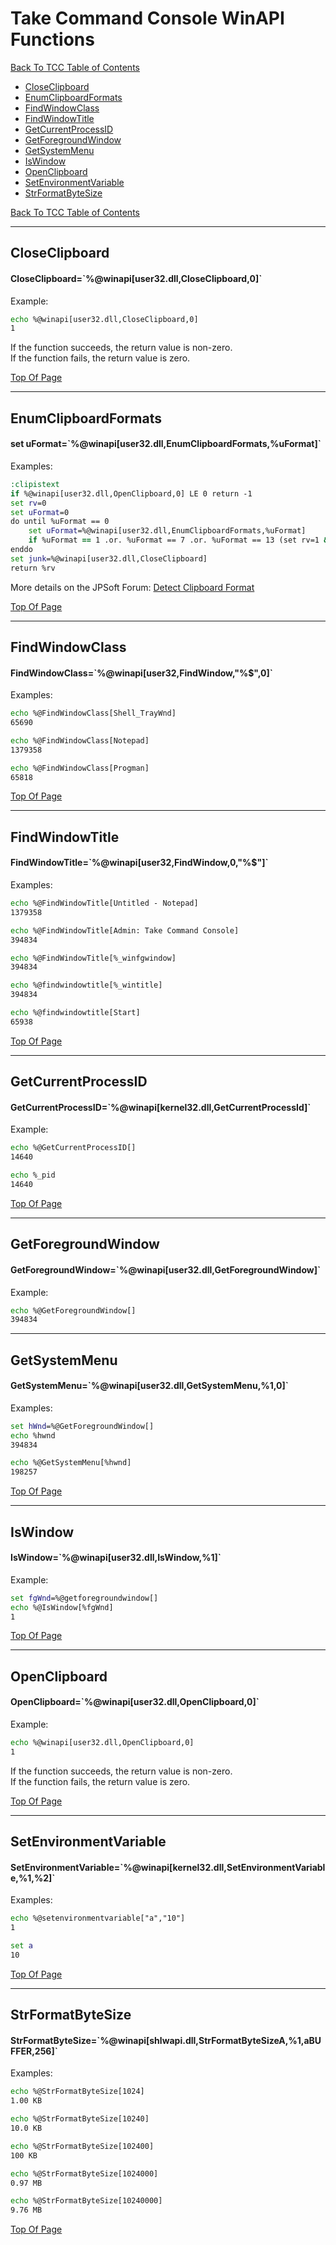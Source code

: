 <title>Take Command Console WinAPI Functions</title>

#   Take Command Console WinAPI Functions
<a name="top"></a>

[Back To TCC Table of Contents](https://joec4281.github.io/TCC.html)

* [CloseClipboard](#CloseClipboard)  
* [EnumClipboardFormats](#EnumClipboardFormats)  
* [FindWindowClass](#FindWindowClass)  
* [FindWindowTitle](#FindWindowTitle)  
* [GetCurrentProcessID](#GetCurrentProcessID)  
* [GetForegroundWindow](#GetForegroundWindow)  
* [GetSystemMenu](#GetSystemMenu)  
* [IsWindow](#IsWindow)  
* [OpenClipboard](#OpenClipboard)  
* [SetEnvironmentVariable](#SetEnvironmentVariable)    
* [StrFormatByteSize](#StrFormatByteSize)  

[Back To TCC Table of Contents](https://joec4281.github.io/TCC.html)

---
<a name="CloseClipboard">
</a>

## CloseClipboard

#### CloseClipboard=\`%@winapi[user32.dll,CloseClipboard,0]\`

Example:
```cmd
echo %@winapi[user32.dll,CloseClipboard,0]
1
```

If the function succeeds, the return value is non-zero.  
If the function fails, the return value is zero.

[Top Of Page](#top)

---
<a name="EnumClipboardFormats">
</a>

## EnumClipboardFormats

#### set uFormat=\`%@winapi[user32.dll,EnumClipboardFormats,%uFormat]\`

Examples:

```cmd
:clipistext
if %@winapi[user32.dll,OpenClipboard,0] LE 0 return -1
set rv=0
set uFormat=0
do until %uFormat == 0
    set uFormat=%@winapi[user32.dll,EnumClipboardFormats,%uFormat]
    if %uFormat == 1 .or. %uFormat == 7 .or. %uFormat == 13 (set rv=1 & leave)
enddo
set junk=%@winapi[user32.dll,CloseClipboard]
return %rv
```

More details on the JPSoft Forum:
[Detect Clipboard Format](https://jpsoft.com/forums/threads/detect-clipboard-format.5227/)

[Top Of Page](#top)

---
<a name=FindWindowClass>
</a>

## FindWindowClass

#### FindWindowClass=\`%@winapi[user32,FindWindow,"%$",0]\`

Examples:

```cmd
echo %@FindWindowClass[Shell_TrayWnd]
65690

echo %@FindWindowClass[Notepad]
1379358

echo %@FindWindowClass[Progman]
65818
```

[Top Of Page](#top)

---
<a name=FindWindowTitle>
</a>

## FindWindowTitle

#### FindWindowTitle=\`%@winapi[user32,FindWindow,0,"%$"]\`

Examples:
```cmd
echo %@FindWindowTitle[Untitled - Notepad]
1379358

echo %@FindWindowTitle[Admin: Take Command Console]
394834

echo %@FindWindowTitle[%_winfgwindow]
394834

echo %@findwindowtitle[%_wintitle]
394834

echo %@findwindowtitle[Start]
65938
```

[Top Of Page](#top)

---
<a name="GetCurrentProcessID">
</a>

## GetCurrentProcessID

#### GetCurrentProcessID=\`%@winapi[kernel32.dll,GetCurrentProcessId]\`

Example:
```cmd
echo %@GetCurrentProcessID[]
14640

echo %_pid
14640
```

[Top Of Page](#top)

---
<a name="GetForegroundWindow">
</a>

## GetForegroundWindow

#### GetForegroundWindow=\`%@winapi[user32.dll,GetForegroundWindow]\`

Example:
```cmd
echo %@GetForegroundWindow[]
394834
```

---
<a name="GetSystemMenu">
</a>

## GetSystemMenu

#### GetSystemMenu=\`%@winapi[user32.dll,GetSystemMenu,%1,0]\`

Examples:
```cmd
set hWnd=%@GetForegroundWindow[]
echo %hwnd
394834

echo %@GetSystemMenu[%hwnd]
198257
```

[Top Of Page](#top)

---
<a name="IsWindow">
</a>

## IsWindow

#### IsWindow=\`%@winapi[user32.dll,IsWindow,%1]\`

Example:
```cmd
set fgWnd=%@getforegroundwindow[]
echo %@IsWindow[%fgWnd]
1
```

[Top Of Page](#top)

---
<a name="OpenClipboard">
</a>

## OpenClipboard

#### OpenClipboard=\`%@winapi[user32.dll,OpenClipboard,0]\`

Example:
```cmd
echo %@winapi[user32.dll,OpenClipboard,0]
1
```

If the function succeeds, the return value is non-zero.  
If the function fails, the return value is zero.

[Top Of Page](#top)

---
<a name="SetEnvironmentVariable">
</a>

## SetEnvironmentVariable

#### SetEnvironmentVariable=\`%@winapi[kernel32.dll,SetEnvironmentVariable,%1,%2]\`

Examples:

```cmd
echo %@setenvironmentvariable["a","10"]
1

set a
10
```

[Top Of Page](#top)
  
---
<a name="StrFormatByteSize">
</a>

## StrFormatByteSize

#### StrFormatByteSize=\`%@winapi[shlwapi.dll,StrFormatByteSizeA,%1,aBUFFER,256]\`

Examples:
```cmd
echo %@StrFormatByteSize[1024]
1.00 KB

echo %@StrFormatByteSize[10240]
10.0 KB

echo %@StrFormatByteSize[102400]
100 KB

echo %@StrFormatByteSize[1024000]
0.97 MB

echo %@StrFormatByteSize[10240000]
9.76 MB
```

[Top Of Page](#top)
